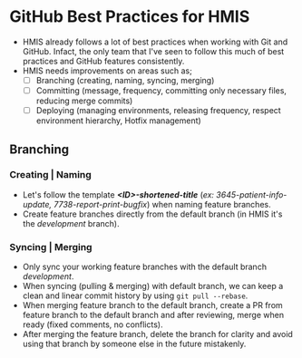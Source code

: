 # GitHub Best Practices for HMIS
- HMIS already follows a lot of best practices when working with Git and GitHub. Infact, the only team that I've seen to follow this much of best practices and GitHub features consistently.
- HMIS needs improvements on areas such as;
    - [ ] Branching (creating, naming, syncing, merging)
    - [ ] Committing (message, frequency, committing only necessary files, reducing merge commits)
    - [ ] Deploying (managing environments, releasing frequency, respect environment hierarchy, Hotfix management)

## Branching
### Creating | Naming
- Let's follow the template ___\<ID\>-shortened-title___ (_ex: 3645-patient-info-update, 7738-report-print-bugfix_) when naming feature branches.
- Create feature branches directly from the default branch (in HMIS it's the _development_ branch).

### Syncing | Merging
- Only sync your working feature branches with the default branch _development_.
- When syncing (pulling & merging) with default branch, we can keep a clean and linear commit history by using `git pull --rebase`.
- When merging feature branch to the default branch, create a PR from feature branch to the default branch and after reviewing, merge when ready (fixed comments, no conflicts).
- After merging the feature branch, delete the branch for clarity and avoid using that branch by someone else in the future mistakenly.

